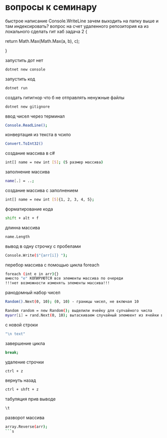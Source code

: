 # вопросы к семинару 

быстрое написание Console.WriteLine
зачем выходить на папку выше и там индексировать?
вопрос на счет удаленного репозитория ка из локального сделать гит хаб 
задача 2 {

return Math.Max(Math.Max(a, b), c);

}










запустить дот нет 
```sh 
dotnet new console
```
запустить код 
```sh
dotnet run 
```
создать гитигнор что б не отправлять ненужные файлы 
```sh 
dotnet new gitignore
```
ввод чисел через терминал 
```sh 
Console.ReadLine();
```
конвертация из текста в чсило 
```sh 
Convert.ToInt32()
```
создание массива в c# 
```sh 
int[] name = new int [5]; (5 размер массива)
```
заполнение массива 
```sh 
name[.] = ..;
``` 
создание массива с заполнением 
```sh 
int[] name = new int [5]{1, 2, 3, 4, 5};
```
форматирование кода 
```sh 
shift + alt + f
```
длинна массива 
```sh 
name.Length
```
вывод в одну строчку с пробелами
```sh 
Console.Write($"{arr[i]} ");
```
перебор массива с помощью цикла foreach
```sh 
foreach (int e in arr){}
вместо "е" КОПИРУЮТСЯ все элементы массива по очереди
!!!нет возможности изменять элементы массива!!!
```
ранодомный набор чисел
```sh
Random().Next(0, 10); (0, 10) - границы чисел, не включая 10
```
```sh 
Random random = new Random(); выделили ячейку для сулчайного числа 
myarr[i] = rand.Next(0, 10); вытаскиваем случайный элемеент из ячейки в массив
```
с новой строки
```sh 
"\n text"
```
завершение цикла
```sh
break;
```
удаление строчки 
```sh 
ctrl + z
```
вернуть назад 
```sh 
ctrl + shft + z 
```
табуляция прив выводе
```sh 
\t
```
разворот массива 
```sh 
array.Reverse(arr);
```s

